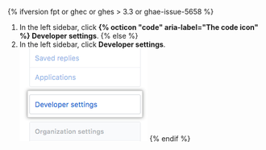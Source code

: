 {% ifversion fpt or ghec or ghes > 3.3 or ghae-issue-5658 %}
1. In the left sidebar, click **{% octicon "code" aria-label="The code icon" %} Developer settings**.
{% else %} 
1. In the left sidebar, click **Developer settings**.
![Developer settings](/assets/images/help/settings/developer-settings.png)
{% endif %}
